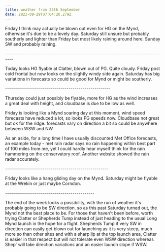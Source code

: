 ```yaml
---
title: weather from 25th September
date: 2023-09-29T07:04:20.279Z
---
```

Friday I think may actually be blown out even for HG on the Mynd, otherwise it's due to be a lovely day.  Saturday still unsure but probably southerly and lighter than Friday but most likely raining around here.  Sunday SW and probably raining.

\----------------------------------------------------------------------------------

Today looks HG flyable at Clatter, blown out of PG.  Quite cloudy.  Friday post cold frontal but now looks on the slightly windy side again.  Saturday has big variations in forecasts so could be good for Mynd or might be southerly.

\-----------------------------------------------------

Thursday could just possibly be flyable, more for HG as the wind increases a great deal with height, and cloudbase is due to be low as well.  

Friday is looking like a Mynd soaring day at this moment, wind speed forecasts have reduced a lot, so looks PG speeds now.  Cloudbase not great but ok for the ridge.  forecasts vary on direction a bit so could be anywhere between WSW and NW.

As an aside, for a long time I have usually discounted Met Office forecasts, an example today - met rain radar says no rain happening within best part of 100 miles from me, yet I could hardly hear myself think for the rain hammering on the conservatory roof.  Another website showed the rain radar accurately.

\----------------------------------------------------

Friday looks like a hang gliding day on the Mynd.  Saturday might be flyable at the Wrekin or just maybe Corndon.

\---------------------------------------------

The end of the week looks a possibility, with the run of weather it's probably going to be SW direction, so as this past Saturday turned out, the Mynd not the best place to be.  For those that haven't been before, worth trying Clatter or Shepherds Tump instead of just heading to the usual Long Mynd launch in the hope for a flight.  Shepherds Tump if very SW in direction can easily get blown out for launching as it is very steep, much more so than other sites and with a sharp lip at the top launch area, Clatter is easier in that respect but will not tolerate even WSW direction whereas Shep' will take direction variations and an easier launch slope if WSW.